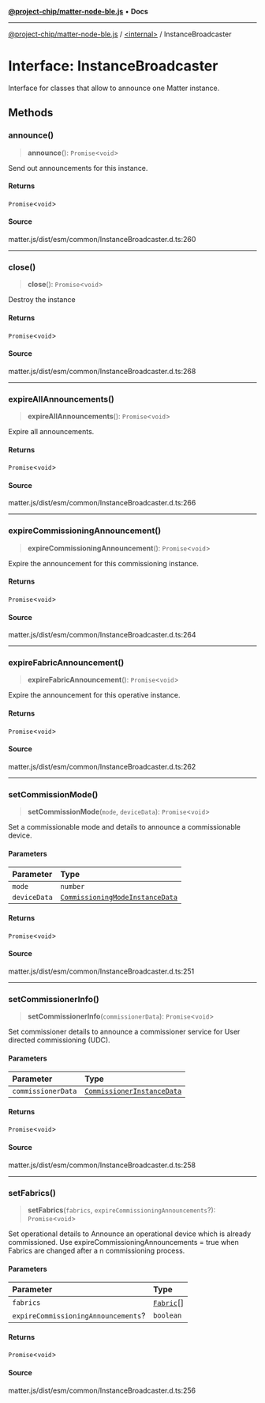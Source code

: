 [**@project-chip/matter-node-ble.js**](../../README.md) • **Docs**

***

[@project-chip/matter-node-ble.js](../../globals.md) / [\<internal\>](../README.md) / InstanceBroadcaster

# Interface: InstanceBroadcaster

Interface for classes that allow to announce one Matter instance.

## Methods

### announce()

> **announce**(): `Promise`\<`void`\>

Send out announcements for this instance.

#### Returns

`Promise`\<`void`\>

#### Source

matter.js/dist/esm/common/InstanceBroadcaster.d.ts:260

***

### close()

> **close**(): `Promise`\<`void`\>

Destroy the instance

#### Returns

`Promise`\<`void`\>

#### Source

matter.js/dist/esm/common/InstanceBroadcaster.d.ts:268

***

### expireAllAnnouncements()

> **expireAllAnnouncements**(): `Promise`\<`void`\>

Expire all announcements.

#### Returns

`Promise`\<`void`\>

#### Source

matter.js/dist/esm/common/InstanceBroadcaster.d.ts:266

***

### expireCommissioningAnnouncement()

> **expireCommissioningAnnouncement**(): `Promise`\<`void`\>

Expire the announcement for this commissioning instance.

#### Returns

`Promise`\<`void`\>

#### Source

matter.js/dist/esm/common/InstanceBroadcaster.d.ts:264

***

### expireFabricAnnouncement()

> **expireFabricAnnouncement**(): `Promise`\<`void`\>

Expire the announcement for this operative instance.

#### Returns

`Promise`\<`void`\>

#### Source

matter.js/dist/esm/common/InstanceBroadcaster.d.ts:262

***

### setCommissionMode()

> **setCommissionMode**(`mode`, `deviceData`): `Promise`\<`void`\>

Set a commissionable mode and details to announce a commissionable device.

#### Parameters

| Parameter | Type |
| :------ | :------ |
| `mode` | `number` |
| `deviceData` | [`CommissioningModeInstanceData`](CommissioningModeInstanceData.md) |

#### Returns

`Promise`\<`void`\>

#### Source

matter.js/dist/esm/common/InstanceBroadcaster.d.ts:251

***

### setCommissionerInfo()

> **setCommissionerInfo**(`commissionerData`): `Promise`\<`void`\>

Set commissioner details to announce a commissioner service for User directed commissioning (UDC).

#### Parameters

| Parameter | Type |
| :------ | :------ |
| `commissionerData` | [`CommissionerInstanceData`](../README.md#commissionerinstancedata) |

#### Returns

`Promise`\<`void`\>

#### Source

matter.js/dist/esm/common/InstanceBroadcaster.d.ts:258

***

### setFabrics()

> **setFabrics**(`fabrics`, `expireCommissioningAnnouncements`?): `Promise`\<`void`\>

Set operational details to Announce an operational device which is already commissioned.
Use expireCommissioningAnnouncements = true when Fabrics are changed after a n commissioning process.

#### Parameters

| Parameter | Type |
| :------ | :------ |
| `fabrics` | [`Fabric`](../classes/Fabric.md)[] |
| `expireCommissioningAnnouncements`? | `boolean` |

#### Returns

`Promise`\<`void`\>

#### Source

matter.js/dist/esm/common/InstanceBroadcaster.d.ts:256
